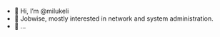 - 👋 Hi, I’m @milukeli
- 👀 Jobwise, mostly interested in network and system administration.
- 🌱 ...  

<!---
milukeli/milukeli is a ✨ special ✨ repository because its `README.md` (this file) appears on your GitHub profile.
You can click the Preview link to take a look at your changes.
--->
